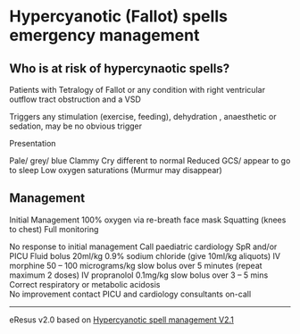 
# Hypercyanotic (Fallot) spells emergency management

## Who is at risk of hypercynaotic spells? 
Patients with Tetralogy of Fallot or any condition with right ventricular outflow tract obstruction and a VSD

Triggers any stimulation (exercise, feeding), dehydration , anaesthetic or sedation, may be no obvious trigger 

Presentation

Pale/ grey/ blue
Clammy
Cry different to normal
Reduced GCS/ appear to go to sleep
Low oxygen saturations
(Murmur may disappear)

## Management
Initial Management
100% oxygen via re-breath face mask
Squatting (knees to chest)
Full monitoring

No response to initial management
Call paediatric cardiology SpR and/or PICU
Fluid bolus 20ml/kg 0.9% sodium chloride (give 10ml/kg aliquots)
IV morphine 50 – 100 micrograms/kg slow bolus over 5 minutes (repeat maximum 2 doses)
IV propranolol 0.1mg/kg slow bolus over 3 – 5 mins
Correct respiratory or metabolic acidosis  
No improvement contact PICU and cardiology consultants on-call

--- 
eResus v2.0 based on
[Hypercyanotic spell management V2.1](http://workspaces/sites/Teams/ChildrensEmergencyDepartment/guidelines/BCH_guidelines/1/index.html#8499)
<!--stackedit_data:
eyJoaXN0b3J5IjpbLTgzMjY5OTE0MF19
-->